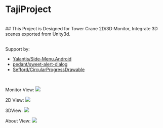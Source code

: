# TajiProject
<br>
## This Project is Designed for Tower Crane 2D/3D Monitor, Integrate 3D scenes exported from Unity3d.
<br><br>

Support by:<br>

* [Yalantis/Side-Menu.Android](https://github.com/Yalantis/Side-Menu.Android)
* [pedant/sweet-alert-dialog](https://github.com/pedant/sweet-alert-dialog)
* [Sefford/CircularProgressDrawable](https://github.com/Sefford/CircularProgressDrawable)

<br>

Monitor View:
![](https://github.com/uCloudCastle/TajiProject/raw/master/githubImg/monitor.png)

2D View:
![](https://github.com/uCloudCastle/TajiProject/raw/master/githubImg/2d.png)

3DView:
![](https://github.com/uCloudCastle/TajiProject/raw/master/githubImg/3d.png)

About View:
![](https://github.com/uCloudCastle/TajiProject/raw/master/githubImg/about.png)
